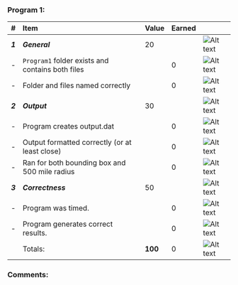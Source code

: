 ### Program 1:
| #       | Item                                             | Value   | Earned   |                |
|:--------|:-------------------------------------------------|:--------|:---------|:---------------|
| ***1*** | ***General***                                    | 20      |          | ![Alt text][2] |
| -       | `Program1` folder exists and contains both files |         |    0     | ![Alt text][2] |
| -       | Folder and files named correctly                 |         |    0     | ![Alt text][2] |
| ***2*** | ***Output***                                     | 30      |          | ![Alt text][2] |
| -       | Program creates output.dat                       |         |    0     | ![Alt text][2] |
| -       | Output formatted correctly (or at least close)   |         |    0     | ![Alt text][2] |
| -       | Ran for both bounding box and 500 mile radius    |         |    0     | ![Alt text][2] |
| ***3*** | ***Correctness***                                | 50      |          | ![Alt text][2] |
| -       | Program was timed.                               |         |    0     | ![Alt text][2] |
| -       | Program generates correct results.               |         |    0     | ![Alt text][2] |
|         | Totals:                                          | **100** |    0     | ![Alt text][2] |
### Comments:
```

```

[1]: http://f.cl.ly/items/3E231i211n2E042B1U3K/right.png  "Correct"
[2]: http://f.cl.ly/items/2X473C1Q1F2x3S1E4231/wrong.gif  "Incorrect"
[3]: http://f.cl.ly/items/1A0d2Q1J1N1u0C3g0C1s/null.gif  "Errors"
